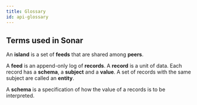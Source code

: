 ```yaml
---
title: Glossary
id: api-glossary
---
```


## Terms used in Sonar

An **island** is a set of **feeds** that are shared among **peers**.

A **feed** is an append-only log of **records**. A **record** is a unit of data. Each record has a **schema**, a **subject** and a **value**. A set of records with the same subject are called an **entity**.

A **schema** is a specification of how the value of a records is to be interpreted.
